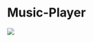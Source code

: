 # Music-Player

![](https://media.giphy.com/media/v1.Y2lkPTc5MGI3NjExN2I2Y2I3NDk3NmRiMjllMGFmYjZlYmM1NTliMDRkMjQ3YTlmNjRlYSZlcD12MV9pbnRlcm5hbF9naWZzX2dpZklkJmN0PWc/aorD9Sw4IOkDWfmWm4/giphy.gif)

